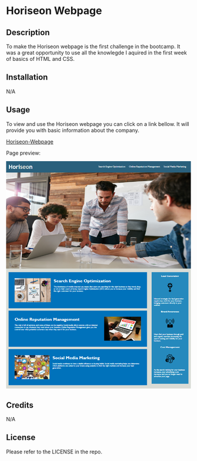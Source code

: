 # Horiseon Webpage

## Description

To make the Horiseon webpage is the first challenge in the bootcamp. It was a great opportunity to use all the knowlegde I aquired in the first week of basics of HTML and CSS. 

## Installation

N/A

## Usage

To view and use the Horiseon webpage you can click on a link bellow. It will provide you with basic information about the company.

[Horiseon-Webpage](http://sonjagorin.github.io/Challenge-01)

Page preview:

![Horiseon-Webpage-Screenshot](assets/images/horiseon-webpage-screenshot.png)

## Credits

N/A

## License

Please refer to the LICENSE in the repo.
